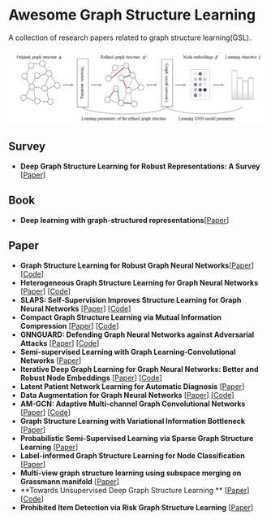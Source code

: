 # Awesome Graph Structure Learning

A collection of research papers related to graph structure learning(GSL).

![](https://github.com/blacker521/awesome-graph-structure-learning/blob/main/gsl.png)

## Survey

- **Deep Graph Structure Learning for Robust Representations: A Survey** [[Paper](https://arxiv.org/pdf/2103.03036.pdf)]

## Book

- **Deep learning with graph-structured representations**[[Paper](https://pure.uva.nl/ws/files/46900201/Thesis.pdf)]

## Paper

- **Graph Structure Learning for Robust Graph Neural Networks**[[Paper](https://dl.acm.org/doi/pdf/10.1145/3394486.3403049)] [[Code](https://github.com/ChandlerBang/Pro-GNN)]
- **Heterogeneous Graph Structure Learning for Graph Neural Networks** [[Paper](https://dl.acm.org/doi/pdf/10.1145/3394486.3403049)] [[Code](https://github.com/Andy-Border/HGSL)]
- **SLAPS: Self-Supervision Improves Structure Learning for Graph Neural Networks** [[Paper](https://proceedings.neurips.cc/paper/2021/file/bf499a12e998d178afd964adf64a60cb-Paper.pdf)] [[Code](https://github.com/BorealisAI/SLAPS-GNN)]
- **Compact Graph Structure Learning via Mutual Information Compression** [[Paper](https://arxiv.org/pdf/2201.05540.pdf)] [[Code](https://github.com/liun-online/CoGSL)]
- **GNNGUARD: Defending Graph Neural Networks against Adversarial Attacks** [[Paper](https://proceedings.neurips.cc/paper/2020/file/690d83983a63aa1818423fd6edd3bfdb-Paper.pdf)] [[Code](https://github.com/mims-harvard/GNNGuard)]
- **Semi-supervised Learning with Graph Learning-Convolutional Networks** [[Paper](https://openaccess.thecvf.com/content_CVPR_2019/papers/Jiang_Semi-Supervised_Learning_With_Graph_Learning-Convolutional_Networks_CVPR_2019_paper.pdf)] 
- **Iterative Deep Graph Learning for Graph Neural Networks: Better and Robust Node Embeddings** [[Paper](https://proceedings.neurips.cc/paper/2020/file/e05c7ba4e087beea9410929698dc41a6-Paper.pdf)] [[Code](https://github.com/hugochan/IDGL)]
- **Latent Patient Network Learning for Automatic Diagnosis** [[Paper](https://arxiv.org/pdf/2003.13620.pdf)]
- **Data Augmentation for Graph Neural Networks** [[Paper](https://www.aaai.org/AAAI21Papers/AAAI-10012.ZhaoT.pdf)] [[Code](https://github.com/zhao-tong/GAug)]
- **AM-GCN: Adaptive Multi-channel Graph Convolutional Networks** [[Paper](http://shichuan.org/doc/86.pdf)] [[Code](https://github.com/zhumeiqiBUPT/AM-GCN)]
- **Graph Structure Learning with Variational Information Bottleneck** [[Paper](https://arxiv.org/pdf/2112.08903.pdf)] 
- **Probabilistic Semi-Supervised Learning via Sparse Graph Structure Learning** [[Paper](https://ieeexplore.ieee.org/stamp/stamp.jsp?tp=&arnumber=9063663)] 
- **Label-informed Graph Structure Learning for Node Classification** [[Paper](https://dl.acm.org/doi/pdf/10.1145/3459637.3482129)] 
- **Multi-view graph structure learning using subspace merging on Grassmann manifold** [[Paper](https://arxiv.org/abs/2204.05258)] 
- **Towards Unsupervised Deep Graph Structure Learning ** [[Paper](https://dl.acm.org/doi/pdf/10.1145/3485447.3512186)] [[Code](https://github.com/GRAND-Lab/SUBLIME)]
- **Prohibited Item Detection via Risk Graph Structure Learning** [[Paper](https://dl.acm.org/doi/pdf/10.1145/3485447.3512190)] 


